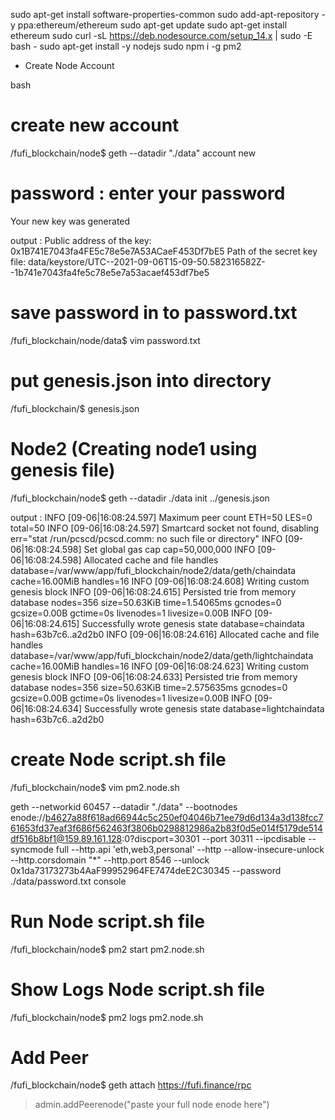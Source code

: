 sudo apt-get install software-properties-common
  sudo add-apt-repository -y ppa:ethereum/ethereum
  sudo apt-get update
  sudo apt-get install ethereum
  sudo curl -sL https://deb.nodesource.com/setup_14.x | sudo -E bash -
  sudo apt-get install -y nodejs
  sudo npm i -g pm2 


- Create Node Account

  
bash
  # create new account
  /fufi_blockchain/node$ geth --datadir "./data" account new
  
  # password : enter your password
  Your new key was generated
  
  output :
  Public address of the key:   0x1B741E7043fa4FE5c78e5e7A53ACaeF453Df7bE5 
  Path of the secret key file: data/keystore/UTC--2021-09-06T15-09-50.582316582Z--1b741e7043fa4fe5c78e5e7a53acaef453df7be5
  
  
  # save password in to password.txt 
  /fufi_blockchain/node/data$ vim password.txt
  
  # put genesis.json into directory
  /fufi_blockchain/$ genesis.json
  
  
  

#  Node2 (Creating node1 using genesis file)
 /fufi_blockchain/node$ geth --datadir ./data init ../genesis.json

 output : 
 INFO [09-06|16:08:24.597] Maximum peer count                       ETH=50 LES=0 total=50
 INFO [09-06|16:08:24.597] Smartcard socket not found, disabling    err="stat /run/pcscd/pcscd.comm: no such file or directory"
 INFO [09-06|16:08:24.598] Set global gas cap                       cap=50,000,000
 INFO [09-06|16:08:24.598] Allocated cache and file handles         database=/var/www/app/fufi_blockchain/node2/data/geth/chaindata cache=16.00MiB handles=16
 INFO [09-06|16:08:24.608] Writing custom genesis block
 INFO [09-06|16:08:24.615] Persisted trie from memory database      nodes=356 size=50.63KiB time=1.54065ms gcnodes=0 gcsize=0.00B gctime=0s livenodes=1 livesize=0.00B
 INFO [09-06|16:08:24.615] Successfully wrote genesis state         database=chaindata hash=63b7c6..a2d2b0
 INFO [09-06|16:08:24.616] Allocated cache and file handles         database=/var/www/app/fufi_blockchain/node2/data/geth/lightchaindata cache=16.00MiB handles=16
 INFO [09-06|16:08:24.623] Writing custom genesis block
 INFO [09-06|16:08:24.633] Persisted trie from memory database      nodes=356 size=50.63KiB time=2.575635ms gcnodes=0 gcsize=0.00B gctime=0s livenodes=1 livesize=0.00B
 INFO [09-06|16:08:24.634] Successfully wrote genesis state         database=lightchaindata hash=63b7c6..a2d2b0


# create Node script.sh file 
/fufi_blockchain/node$ vim pm2.node.sh

geth --networkid 60457 --datadir "./data" --bootnodes enode://b4627a88f618ad66944c5c250ef04046b71ee79d6d134a3d138fcc761653fd37eaf3f686f562463f3806b0298812986a2b83f0d5e014f5179de514df516b8bf1@159.89.161.128:0?discport=30301 --port 30311 --ipcdisable --syncmode full --http.api 'eth,web3,personal' --http --allow-insecure-unlock --http.corsdomain "*" --http.port 8546 --unlock 0x1da73173273b4AaF99952964FE7474deE2C30345 --password ./data/password.txt  console



# Run Node script.sh file
/fufi_blockchain/node$ pm2 start pm2.node.sh

# Show Logs Node script.sh file
/fufi_blockchain/node$ pm2 logs pm2.node.sh

# Add Peer
/fufi_blockchain/node$ geth attach https://fufi.finance/rpc
> admin.addPeerenode("paste your full node enode here")
